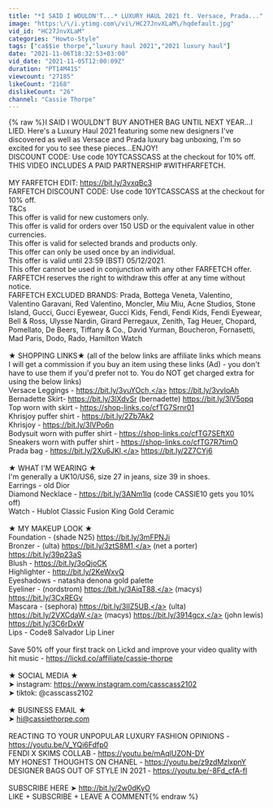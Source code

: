 ```yaml
---
title: "*I SAID I WOULDN'T...* LUXURY HAUL 2021 ft. Versace, Prada..."
image: "https:\/\/i.ytimg.com\/vi\/HC27JnvXLaM\/hqdefault.jpg"
vid_id: "HC27JnvXLaM"
categories: "Howto-Style"
tags: ["ca$$ie thorpe","luxury haul 2021","2021 luxury haul"]
date: "2021-11-06T18:32:53+03:00"
vid_date: "2021-11-05T12:00:09Z"
duration: "PT14M41S"
viewcount: "27185"
likeCount: "2168"
dislikeCount: "26"
channel: "Cassie Thorpe"
---
```

{% raw %}I SAID I WOULDN'T BUY ANOTHER BAG UNTIL NEXT YEAR...I LIED. Here's a Luxury Haul 2021 featuring some new designers I've discovered as well as Versace and Prada luxury bag unboxing, I'm so excited for you to see these pieces...ENJOY!<br />DISCOUNT CODE: Use code 10YTCASSCASS at the checkout for 10% off. <br />THIS VIDEO INCLUDES A PAID PARTNERSHIP #WITHFARFETCH.<br /><br />MY FARFETCH EDIT: <a rel="nofollow" target="blank" href="https://bit.ly/3vxqBc3">https://bit.ly/3vxqBc3</a><br />FARFETCH DISCOUNT CODE: Use code 10YTCASSCASS at the checkout for 10% off.<br />T&amp;Cs<br />This offer is valid for new customers only.<br />This offer is valid for orders over 150 USD or the equivalent value in other currencies.<br />This offer is valid for selected brands and products only.<br />This offer can only be used once by an individual.<br />This offer is valid until 23:59 (BST) 05/12/2021.<br />This offer cannot be used in conjunction with any other FARFETCH offer.<br />FARFETCH reserves the right to withdraw this offer at any time without notice.<br />FARFETCH EXCLUDED BRANDS: Prada, Bottega Veneta, Valentino, Valentino Garavani, Red Valentino, Moncler, Miu Miu, Acne Studios, Stone Island, Gucci, Gucci Eyewear, Gucci Kids, Fendi, Fendi Kids, Fendi Eyewear, Bell &amp; Ross, Ulysse Nardin, Girard Perregaux, Zenith, Tag Heuer, Chopard, Pomellato, De Beers, Tiffany &amp; Co., David Yurman, Boucheron, Fornasetti, Mad Paris, Dodo, Rado, Hamilton Watch<br /><br />★ SHOPPING LINKS★ (all of the below links are affiliate links which means I will get a commission if you buy an item using these links (Ad) - you don't have to use them if you'd prefer not to. You do NOT get charged extra for using the below links)<br />Versace Leggings - <a rel="nofollow" target="blank" href="https://bit.ly/3vuYOch,">https://bit.ly/3vuYOch,</a> <a rel="nofollow" target="blank" href="https://bit.ly/3vvIoAh">https://bit.ly/3vvIoAh</a><br />Bernadette Skirt- <a rel="nofollow" target="blank" href="https://bit.ly/3lXdvSr">https://bit.ly/3lXdvSr</a> (bernadette) <a rel="nofollow" target="blank" href="https://bit.ly/3lV5opq">https://bit.ly/3lV5opq</a><br />Top worn with skirt - <a rel="nofollow" target="blank" href="https://shop-links.co/cfTG7Srnr01">https://shop-links.co/cfTG7Srnr01</a><br />Khrisjoy puffer shirt - <a rel="nofollow" target="blank" href="https://bit.ly/2Zb7Ak2">https://bit.ly/2Zb7Ak2</a><br />Khrisjoy - <a rel="nofollow" target="blank" href="https://bit.ly/3lVPo6n">https://bit.ly/3lVPo6n</a><br />Bodysuit worn with puffer shirt - <a rel="nofollow" target="blank" href="https://shop-links.co/cfTG7SEftX0">https://shop-links.co/cfTG7SEftX0</a><br />Sneakers worn with puffer shirt - <a rel="nofollow" target="blank" href="https://shop-links.co/cfTG7R7timO">https://shop-links.co/cfTG7R7timO</a><br />Prada bag - <a rel="nofollow" target="blank" href="https://bit.ly/2Xu6JKl,">https://bit.ly/2Xu6JKl,</a> <a rel="nofollow" target="blank" href="https://bit.ly/2Z7CYj6">https://bit.ly/2Z7CYj6</a> <br /><br />★ WHAT I'M WEARING ★<br />I'm generally a UK10/US6, size 27 in jeans, size 39 in shoes. <br />Earrings - old Dior<br />Diamond Necklace - <a rel="nofollow" target="blank" href="https://bit.ly/3ANm1Iq">https://bit.ly/3ANm1Iq</a> (code CASSIE10 gets you 10% off)<br />Watch - Hublot Classic Fusion King Gold Ceramic<br /><br />★ MY MAKEUP LOOK ★<br />Foundation - (shade N25) <a rel="nofollow" target="blank" href="https://bit.ly/3mFPNJi">https://bit.ly/3mFPNJi</a><br />Bronzer - (ulta) <a rel="nofollow" target="blank" href="https://bit.ly/3ztS8M1,">https://bit.ly/3ztS8M1,</a> (net a porter) <a rel="nofollow" target="blank" href="https://bit.ly/39p23aS">https://bit.ly/39p23aS</a> <br />Blush - <a rel="nofollow" target="blank" href="https://bit.ly/3oQjoCK">https://bit.ly/3oQjoCK</a><br />Highlighter - <a rel="nofollow" target="blank" href="http://bit.ly/2KeWxvQ">http://bit.ly/2KeWxvQ</a><br />Eyeshadows - natasha denona gold palette<br />Eyeliner - (nordstrom) <a rel="nofollow" target="blank" href="https://bit.ly/3AiqT88,">https://bit.ly/3AiqT88,</a> (macys) <a rel="nofollow" target="blank" href="https://bit.ly/3CxREGv">https://bit.ly/3CxREGv</a><br />Mascara - (sephora) <a rel="nofollow" target="blank" href="https://bit.ly/3lIZ5UB,">https://bit.ly/3lIZ5UB,</a> (ulta) <a rel="nofollow" target="blank" href="https://bit.ly/2VXCdaW,">https://bit.ly/2VXCdaW,</a> (macys) <a rel="nofollow" target="blank" href="https://bit.ly/3914gcx,">https://bit.ly/3914gcx,</a> (john lewis) <a rel="nofollow" target="blank" href="https://bit.ly/3C6rDxW">https://bit.ly/3C6rDxW</a><br />Lips - Code8 Salvador Lip Liner<br /><br />Save 50% off your first track on Lickd and improve your video quality with hit music - <a rel="nofollow" target="blank" href="https://lickd.co/affiliate/cassie-thorpe">https://lickd.co/affiliate/cassie-thorpe</a><br /><br />★ SOCIAL MEDIA ★<br />➤ instagram: <a rel="nofollow" target="blank" href="https://www.instagram.com/casscass2102">https://www.instagram.com/casscass2102</a><br />➤ tiktok: @casscass2102<br /><br />★ BUSINESS EMAIL ★<br />➤  hi@cassiethorpe.com <br /><br />REACTING TO YOUR UNPOPULAR LUXURY FASHION OPINIONS - <a rel="nofollow" target="blank" href="https://youtu.be/V_YQi6Fdfp0">https://youtu.be/V_YQi6Fdfp0</a><br />FENDI X SKIMS COLLAB - <a rel="nofollow" target="blank" href="https://youtu.be/mAqlUZON-DY">https://youtu.be/mAqlUZON-DY</a><br />MY HONEST THOUGHTS ON CHANEL - <a rel="nofollow" target="blank" href="https://youtu.be/z9zdMzlxpnY">https://youtu.be/z9zdMzlxpnY</a><br />DESIGNER BAGS OUT OF STYLE IN 2021 - <a rel="nofollow" target="blank" href="https://youtu.be/-8Fd_cfA-fI">https://youtu.be/-8Fd_cfA-fI</a><br /><br />SUBSCRIBE HERE ➤ <a rel="nofollow" target="blank" href="http://bit.ly/2w0dKyO">http://bit.ly/2w0dKyO</a><br />LIKE + SUBSCRIBE + LEAVE A COMMENT{% endraw %}
